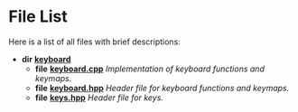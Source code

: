 
# File List

Here is a list of all files with brief descriptions:


* **dir** [**keyboard**](dir_fb0b1e2663c8abb876623317aa8e6792.md)     
    * **file** [**keyboard.cpp**](keyboard_8cpp.md) _Implementation of keyboard functions and keymaps._     
    * **file** [**keyboard.hpp**](keyboard_8hpp.md) _Header file for keyboard functions and keymaps._     
    * **file** [**keys.hpp**](keys_8hpp.md) _Header file for keys._     

